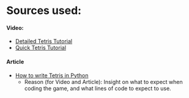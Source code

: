 # Sources used:
#### Video:
* [Detailed Tetris Tutorial](https://www.youtube.com/watch?v=RxWS5h1UfI4) 
* [Quick Tetris Tutorial](https://www.youtube.com/watch?v=7kGNs5R-AM8) 
#### Article 
* [How to write Tetris in Python](https://levelup.gitconnected.com/writing-tetris-in-python-2a16bddb5318) 
  * Reason (for Video and Article): Insight on what to expect when coding the game, and what lines of code to expect to use. 
